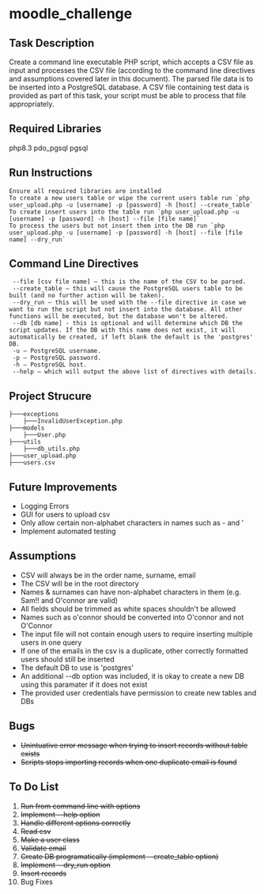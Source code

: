 # moodle_challenge

## Task Description 
Create a command line executable PHP script, which accepts a CSV file as input and processes the CSV file (according to the command line directives and assumptions covered later in this document). The parsed file data is to be inserted into a PostgreSQL database. A CSV file containing test data is provided as part of this task, your script must be able to process that file appropriately.

## Required Libraries
php8.3
pdo_pgsql
pgsql

## Run Instructions
```
Ensure all required libraries are installed
To create a new users table or wipe the current users table run `php user_upload.php -u [username] -p [password] -h [host] --create_table`
To create insert users into the table run `php user_upload.php -u [username] -p [password] -h [host] --file [file name]`
To process the users but not insert them into the DB run `php user_upload.php -u [username] -p [password] -h [host] --file [file name] --dry_run`
```

## Command Line Directives 
```
 --file [csv file name] – this is the name of the CSV to be parsed.
 --create_table – this will cause the PostgreSQL users table to be built (and no further action will be taken).
 --dry_run – this will be used with the --file directive in case we want to run the script but not insert into the database. All other functions will be executed, but the database won't be altered.
 --db [db name] - this is optional and will determine which DB the script updates. If the DB with this name does not exist, it will automatically be created, if left blank the default is the 'postgres' DB.
 -u – PostgreSQL username.
 -p – PostgreSQL password.
 -h – PostgreSQL host.
 --help – which will output the above list of directives with details.
 ```

## Project Strucure
```
├───exceptions
    ├───InvalidUserException.php
├───models
    ├───User.php 
├───utils
    ├───db_utils.php 
├───user_upload.php
├───users.csv
```

## Future Improvements
- Logging Errors 
- GUI for users to upload csv
- Only allow certain non-alphabet characters in names such as - and '
- Implement automated testing

## Assumptions
- CSV will always be in the order name, surname, email
- The CSV will be in the root directory
- Names & surnames can have non-alphabet characters in them (e.g. Sam!! and O'connor are valid)
- All fields should be trimmed as white spaces shouldn't be allowed 
- Names such as o'connor should be converted into O'connor and not O'Connor
- The input file will not contain enough users to require inserting multiple users in one query 
- If one of the emails in the csv is a duplicate, other correctly formatted users should still be inserted 
- The default DB to use is 'postgres'
- An additional --db option was included, it is okay to create a new DB using this paramater if it does not exist
- The provided user credentials have permission to create new tables and DBs 

## Bugs
- ~~Unintuative error message when trying to insert records without table exists~~ 
- ~~Scripts stops importing records when one duplicate email is found~~ 

## To Do List

1. ~~Run from command line with options~~
2. ~~Implement --help option~~ 
3. ~~Handle different options correctly~~ 
4. ~~Read csv~~
5. ~~Make a user class~~
6. ~~Validate email~~
7. ~~Create DB programatically (implement --create_table option)~~
8. ~~Implement --dry_run option~~
9. ~~Insert records~~
10. Bug Fixes